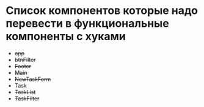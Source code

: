 # Список компонентов которые надо перевести в функциональные компоненты с хуками

- ~~app~~
- ~~btnFilter~~
- ~~Footer~~
- ~~Main~~
- ~~NewTaskForm~~
- Task
- ~~TaskList~~
- ~~TaskFilter~~
